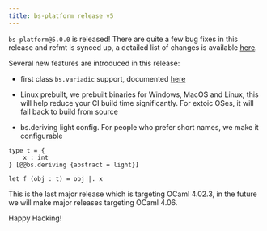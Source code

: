 ```yaml
---
title: bs-platform release v5
---
```


`bs-platform@5.0.0` is released! There are quite a few bug fixes in this release  and refmt is synced up, a detailed list of changes is available [here](https://github.com/BuckleScript/bucklescript/blob/master/Changes.md#500).


Several new features are introduced in this release:

- first class `bs.variadic` support, documented [here](https://bucklescript.github.io/blog/2019/03/1/feature-preview)

- Linux prebuilt, we prebuilt binaries for Windows, MacOS and Linux, this will help reduce your CI build time significantly. For extoic OSes, it will fall back to build from source

- bs.deriving light config. For people who prefer short names, we make it configurable

```
type t = {
    x : int
} [@@bs.deriving {abstract = light}]

let f (obj : t) = obj |. x 
```

This is the last major release which is targeting OCaml 4.02.3, in the future we will make major releases targeting OCaml 4.06. 

Happy Hacking!